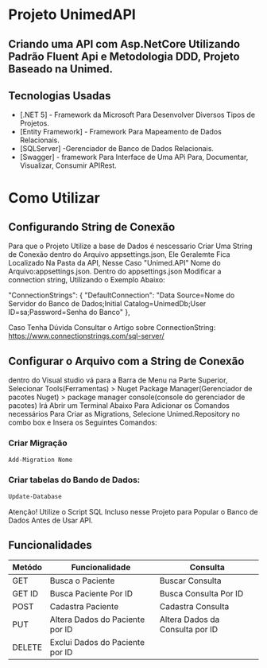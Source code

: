 # Projeto UnimedAPI
## Criando uma API com Asp.NetCore Utilizando Padrão Fluent Api e Metodologia DDD, Projeto Baseado na Unimed. 

## Tecnologias Usadas

- [.NET 5] - Framework da Microsoft Para Desenvolver Diversos Tipos de Projetos.
- [Entity Framework] - Framework Para Mapeamento de Dados Relacionais.
- [SQLServer] -Gerenciador de Banco de Dados Relacionais.
- [Swagger] - framework Para Interface de Uma APi Para, Documentar, Visualizar, Consumir APIRest.


# Como Utilizar

## Configurando String de Conexão
Para que o Projeto Utilize a base de Dados é nescessario Criar Uma String de Conexão dentro do Arquivo appsettings.json, Ele Geralemte Fica Localizado Na Pasta da API, Nesse Caso "Unimed.API" Nome do Arquivo:appsettings.json.
 Dentro do appsettings.json Modificar a connection string, Utilizando o Exemplo Abaixo:
 
  "ConnectionStrings": {
    "DefaultConnection": "Data Source=Nome do Servidor do Banco de Dados;Initial Catalog=UnimedDb;User ID=sa;Password=Senha do Banco"
  },

Caso Tenha Dúvida Consultar o Artigo sobre ConnectionString:
https://www.connectionstrings.com/sql-server/

## Configurar o Arquivo com a String de Conexão 
dentro do Visual studio vá para a Barra de Menu na Parte Superior, Selecionar Tools(Ferramentas) > Nuget Package Manager(Gerenciador de pacotes Nuget) > package manager console(console do gerenciador de pacotes) Irá Abrir um Terminal Abaixo Para Adicionar os Comandos necessários Para Criar as Migrations, Selecione Unimed.Repository no combo box e Insera os Seguintes Comandos:

### Criar Migração
```sh
Add-Migration Nome
```

### Criar tabelas do Bando de Dados:

```sh
Update-Database
```


Atenção! Utilize o Script SQL Incluso nesse Projeto para Popular o Banco de Dados Antes de Usar API.



## Funcionalidades

| Metódo | Funcionalidade | Consulta |
| ------ | ------ | ------- |
| GET | Busca o Paciente | Buscar Consulta |
| GET ID | Busca Paciente Por ID | Busca Consulta Por ID |
| POST | Cadastra Paciente | Cadastra Consulta |
| PUT | Altera Dados do Paciente por ID | Altera Dados da Consulta por ID |
| DELETE | Exclui Dados do Paciente por ID |
